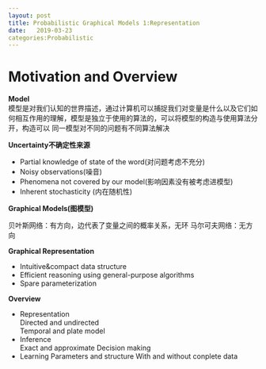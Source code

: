 ```yaml
---
layout: post
title: Probabilistic Graphical Models 1:Representation
date:   2019-03-23
categories:Probabilistic
---
```

# Motivation and Overview 


**Model**  
模型是对我们认知的世界描述，通过计算机可以捕捉我们对变量是什么以及它们如何相互作用的理解，模型是独立于使用的算法的，可以将模型的构造与使用算法分开，构造可以
同一模型对不同的问题有不同算法解决


**Uncertainty不确定性来源**  

+ Partial knowledge of state of the word(对问题考虑不充分)
+ Noisy observations(噪音)
+ Phenomena not covered by our model(影响因素没有被考虑进模型)
+ Inherent stochasticity (内在随机性)


**Graphical Models(图模型)**  

贝叶斯网络：有方向，边代表了变量之间的概率关系，无环
马尔可夫网络：无方向

**Graphical Representation**   

+ Intuitive&compact data structure
+ Efficient reasoning using general-purpose algorithms
+ Spare parameterization 

**Overview**  
+ Representation  
Directed and undirected  
Temporal and plate model 
+ Inference  
Exact and approximate 
Decision making
+ Learning
Parameters and structure
With and without conplete data

